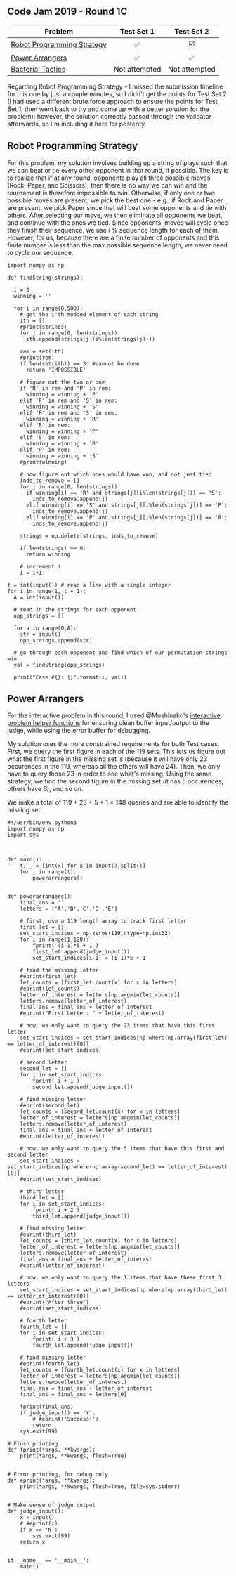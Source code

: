## Code Jam 2019 - Round 1C

| Problem   |   Test Set 1 | Test Set 2 |
|----------|:-----:|:----:|
| [Robot Programming Strategy](https://codingcompetitions.withgoogle.com/codejam/round/00000000000516b9/0000000000134c90) |  :white_check_mark: | :ballot_box_with_check: |
| [Power Arrangers](https://codingcompetitions.withgoogle.com/codejam/round/00000000000516b9/0000000000134e91) |    :white_check_mark: | :white_check_mark:|
| [Bacterial Tactics](https://codingcompetitions.withgoogle.com/codejam/round/00000000000516b9/0000000000134cdf) | Not attempted | Not attempted |

Regarding Robot Programming Strategy - I missed the submission timeline for this one by just a couple minutes, so I didn't get the points for Test Set 2 (I had used a different brute force approach to ensure the points for Test Set 1, then went back to try and come up with a better solution for the problem); however, the solution correctly passed through the validator afterwards, so I'm including it here for posterity.

## Robot Programming Strategy

For this problem, my solution involves building up a string of plays such that we can beat or tie every other opponent in that round, if possible. The key is to realize that if at any round, opponents play all three possible moves (Rock, Paper, and Scissors), then there is no way we can win and the tournament is therefore impossible to win. Otherwise, if only one or two possible moves are present, we pick the best one - e.g., if Rock and Paper are present, we pick Paper since that will beat some opponents and tie with others. After selecting our move, we then eliminate all opponents we beat, and continue with the ones we tied. Since opponents' moves will cycle once they finish their sequence, we use i % sequence length for each of them. However, for us, because there are a finite number of opponents and this finite number is less than the max possible sequence length, we never need to cycle our sequence.

~~~~
import numpy as np

def findString(strings):
  
  i = 0
  winning = ''
  
  for i in range(0,500):
    # get the i'th modded element of each string
    ith = []
    #print(strings)
    for j in range(0, len(strings)):
      ith.append(strings[j][i%len(strings[j])])
     
    rem = set(ith)
    #print(rem)
    if len(set(ith)) == 3: #cannot be done
      return 'IMPOSSIBLE'
    
    # figure out the two or one
    if 'R' in rem and 'P' in rem:
      winning = winning + 'P'
    elif 'P' in rem and 'S' in rem:
      winning = winning + 'S'
    elif 'R' in rem and 'S' in rem:
      winning = winning + 'R'
    elif 'R' in rem:
      winning = winning + 'P'
    elif 'S' in rem:
      winning = winning + 'R'
    elif 'P' in rem:
      winning = winning + 'S'
    #print(winning)
    
    # now figure out which ones would have won, and not just tied
    inds_to_remove = []
    for j in range(0, len(strings)):
      if winning[i] == 'R' and strings[j][i%len(strings[j])] == 'S':
        inds_to_remove.append(j)
      elif winning[i] == 'S' and strings[j][i%len(strings[j])] == 'P':
        inds_to_remove.append(j)
      elif winning[i] == 'P' and strings[j][i%len(strings[j])] == 'R':
        inds_to_remove.append(j)
        
    strings = np.delete(strings, inds_to_remove)
    
    if len(strings) == 0:
      return winning
    
    # increment i
    i = i+1

t = int(input()) # read a line with a single integer
for i in range(1, t + 1):
  A = int(input())
  
  # read in the strings for each opponent
  opp_strings = []
  
  for a in range(0,A):
    str = input()
    opp_strings.append(str)
  
  # go through each opponent and find which of our permutation strings win
  val = findString(opp_strings)
  
  print("Case #{}: {}".format(i, val))
~~~~


## Power Arrangers

For the interactive problem in this round, I used @Mushinako's [interactive problem helper functions](https://github.com/Mushinako/Google-Code-Jam-2019/blob/master/03-1B/02-Draupnir/solution-PP.py) for ensuring clean buffer input/output to the judge, while using the error buffer for debugging.

My solution uses the more constrained requirements for both Test cases. First, we query the first figure in each of the 119 sets. This lets us figure out what the first figure in the missing set is (because it will have only 23 occurences in the 119, whereas all the others will have 24). Then, we only have to query those 23 in order to see what's missing. Using the same strategy, we find the second figure in the missing set (it has 5 occurences, others have 6), and so on.

We make a total of 119 + 23 + 5 + 1 = 148 queries and are able to identify the missing set.

~~~~
#!/usr/bin/env python3
import numpy as np
import sys



def main():
    t, _ = [int(x) for x in input().split()]
    for _ in range(t):
        powerarrangers()


def powerarrangers():
    final_ans = ''
    letters = ['A','B','C','D','E']
	
    # first, use a 119 length array to track first letter
    first_let = []
    set_start_indices = np.zeros(119,dtype=np.int32)
    for i in range(1,120):
    	fprint( (i-1)*5 + 1 )
    	first_let.append(judge_input())
    	set_start_indices[i-1] = (i-1)*5 + 1
    
    # find the missing letter
    #eprint(first_let)
    let_counts = [first_let.count(x) for x in letters]
    #eprint(let_counts)
    letter_of_interest = letters[np.argmin(let_counts)]
    letters.remove(letter_of_interest)
    final_ans = final_ans + letter_of_interest
    #eprint("First Letter: " + letter_of_interest)
    
    # now, we only want to query the 23 items that have this first letter
    set_start_indices = set_start_indices[np.where(np.array(first_let) == letter_of_interest)[0]]
    #eprint(set_start_indices)
    
    # second letter
    second_let = []
    for i in set_start_indices:
    	fprint( i + 1 )
    	second_let.append(judge_input())
    	
    # find missing letter
    #eprint(second_let)
    let_counts = [second_let.count(x) for x in letters]
    letter_of_interest = letters[np.argmin(let_counts)]
    letters.remove(letter_of_interest)
    final_ans = final_ans + letter_of_interest
    #eprint(letter_of_interest)
    
    # now, we only want to query the 5 items that have this first and second letter
    set_start_indices = set_start_indices[np.where(np.array(second_let) == letter_of_interest)[0]]
    #eprint(set_start_indices)
    
    # third letter
    third_let = []
    for i in set_start_indices:
    	fprint( i + 2 )
    	third_let.append(judge_input())
    	
    # find missing letter
    #eprint(third_let)
    let_counts = [third_let.count(x) for x in letters]
    letter_of_interest = letters[np.argmin(let_counts)]
    letters.remove(letter_of_interest)
    final_ans = final_ans + letter_of_interest
    #eprint(letter_of_interest)
    
    # now, we only want to query the 1 items that have these first 3 letters
    set_start_indices = set_start_indices[np.where(np.array(third_let) == letter_of_interest)[0]]
    #eprint("After three")
    #eprint(set_start_indices)
    
    # fourth letter
    fourth_let = []
    for i in set_start_indices:
    	fprint( i + 3 )
    	fourth_let.append(judge_input())
    	
    # find missing letter
    #eprint(fourth_let)
    let_counts = [fourth_let.count(x) for x in letters]
    letter_of_interest = letters[np.argmin(let_counts)]
    letters.remove(letter_of_interest)
    final_ans = final_ans + letter_of_interest
    final_ans = final_ans + letters[0]
    
    fprint(final_ans)
    if judge_input() == 'Y':
        # #eprint('Success!')
        return
    sys.exit(99)

# Flush printing
def fprint(*args, **kwargs):
    print(*args, **kwargs, flush=True)


# Error printing, for debug only
def eprint(*args, **kwargs):
    print(*args, **kwargs, flush=True, file=sys.stderr)


# Make sense of judge output
def judge_input():
    x = input()
    # #eprint(x)
    if x == 'N':
        sys.exit(99)
    return x


if __name__ == '__main__':
    main()
~~~~
